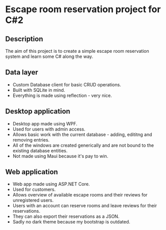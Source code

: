 # Escape room reservation project for C#2

## Description

The aim of this project is to create a simple escape room reservation system and learn some C# along the way. 

## Data layer

- Custom Database client for basic CRUD operations.
- Built with SQLite in mind.
- Everything is made using reflection - very nice.

## Desktop application

- Desktop app made using WPF.
- Used for users with admin access.
- Allows basic work with the current database - adding, edititng and removing entries.
- All of the windows are created generically and are not bound to the existing database entities.
- Not made using Maui because it's pay to win.

## Web application

- Web app made using ASP.NET Core.
- Used for customers.
- Allows overview of available escape rooms and their reviews for unregistered users.
- Users with an account can reserve rooms and leave reviews for their reservations.
- They can also export their reservations as a JSON.
- Sadly no dark theme because my bootstrap is outdated.
